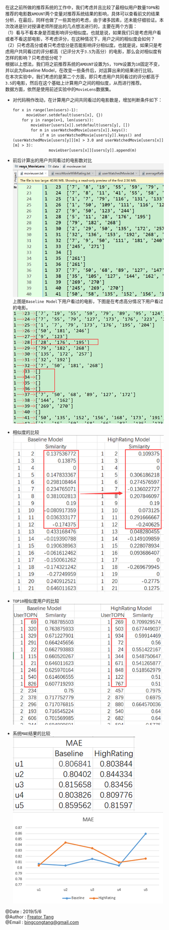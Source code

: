 在这之前所做的推荐系统的工作中，我们考虑并且比较了最相似用户数量`TOPN`和推荐的电影数`AMOUNT`两个变量对推荐系统结果的影响，具体可以查看前文的结果分析，在最后，同样也做了一些其他的考虑，由于诸多因素，还未能仔细验证。本次改进是针对授课老师所提出的几点想法进行的，主要在两个方面：  
（1）看与不看本身是否能影响评分相似度。也就是说，如果我们只是考虑用户看或者不看这部电影，不考虑评分，在这种情况下，用户之间的相似度会如何？  
（2）只考虑高分或者只考虑低分是否能影响评分相似度。也就是说，如果只是考虑用户共同看过的评分都高（记评分大于`3.5`为高分）的电影，那么会对相似度有怎样的影响？只考虑低分呢？  
根据以上想法，我们将之前推荐系统的`AMOUNT`设置为`5`，`TOPN`设置为`10`固定不变，并以此为Baseline Model，在改变一些条件后，对运算出来的结果进行比较。  
在本次实验中，我们考虑的是第二个方面，即只考虑用户共同看过的评分都高于`3.5`的电影，然后在这个基础上计算用户之间的相似度，从而进行推荐。  
数据方面，依然是使用前述实验中的`MovieLens`数据集。  
+ 对代码稍作改动，在计算用户之间共同看过的电影数是，增加判断条件如下：  

	  for x in range(len(users)-1):  
		    movieUser.setdefault(users[x], {})  
		  for y in range(x+1, len(users)):  
			  movieUser[users[x]].setdefault(users[y], [])  
			  for m in userWatchedMovie[users[x]].keys():  
				  if m in userWatchedMovie[users[y]].keys() and (userWatchedMovie[users[y]][m] > 3.0 and userWatchedMovie[users[x]][m] > 3):  
					  movieUser[users[x]][users[y]].append(m)
+ 前后计算出的用户共同看过的电影数对比  
  ![movieUser](../pictures/movieUser.png "Baseline Model下用户看过的电影")  
  上图是`Baseline Model`下用户看过的电影，下图是在考虑高分情况下用户看过的电影。  
  ![movieUser_highRating](../pictures/movieUser_highRating.png "考虑高分情况下用户看过的电影")  
+ 相似度的比较   
  ![similarity_highRating](../pictures/similarity_highRating.png "相似度的比较")  
+ `TOP10`相似度用户的比较  
  ![allUserTop10Sim_highRating](../pictures/allUserTop10Sim_highRating.png "Top10相似度用户的比较")  
+ 系统`MAE`结果的比较  
  ![MAE_highRating](../pictures/MAE_highRating.png "MAE结果的比较")  
  ![chart1_highRating](../pictures/chart1_highRating.png "MAE比较图表显示")  
  

@Date : 2019/5/6  
@Author : [Freator Tang](https://github.com/freator)  
@Email : bingcongtang@gmail.com
